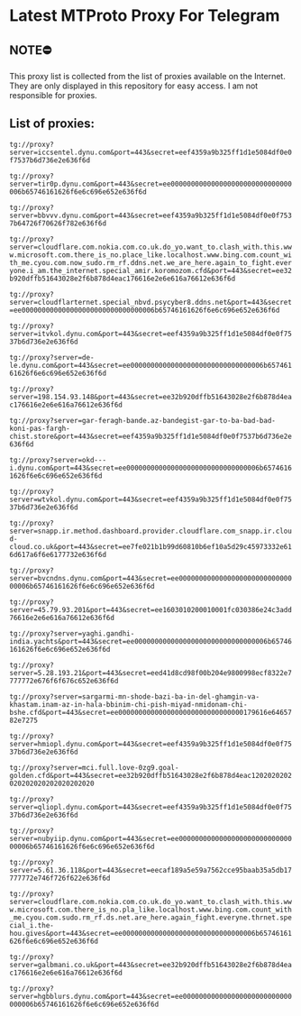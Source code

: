 # Latest MTProto Proxy For Telegram

## NOTE⛔

This proxy list is collected from the list of proxies available on the Internet. They are only displayed in this repository for easy access. I am not responsible for proxies.

## List of proxies:

`tg://proxy?server=iccsentel.dynu.com&port=443&secret=eef4359a9b325ff1d1e5084df0e0f7537b6d736e2e636f6d`

`tg://proxy?server=tir0p.dynu.com&port=443&secret=ee000000000000000000000000000000006b65746161626f6e6c696e652e636f6d`

`tg://proxy?server=bbvvv.dynu.com&port=443&secret=eef4359a9b325ff1d1e5084df0e0f7537b64726f70626f782e636f6d`

`tg://proxy?server=cloudflare.com.nokia.com.co.uk.do_yo.want_to.clash_with.this.www.microsoft.com.there_is_no.place_like.localhost.www.bing.com.count_with_me.cyou.com.now_sudo.rm_rf.ddns.net.we_are_here.again_to_fight.everyone.i_am.the_internet.special_amir.koromozom.cfd&port=443&secret=ee32b920dffb51643028e2f6b878d4eac176616e2e6e616a76612e636f6d`

`tg://proxy?server=cloudflarternet.special_nbvd.psycyber8.ddns.net&port=443&secret=ee000000000000000000000000000000006b65746161626f6e6c696e652e636f6d`

`tg://proxy?server=itvkol.dynu.com&port=443&secret=eef4359a9b325ff1d1e5084df0e0f7537b6d736e2e636f6d`

`tg://proxy?server=de-le.dynu.com&port=443&secret=ee000000000000000000000000000000006b65746161626f6e6c696e652e636f6d`

`tg://proxy?server=198.154.93.148&port=443&secret=ee32b920dffb51643028e2f6b878d4eac176616e2e6e616a76612e636f6d`

`tg://proxy?server=gar-feragh-bande.az-bandegist-gar-to-ba-bad-bad-koni-pas-fargh-chist.store&port=443&secret=eef4359a9b325ff1d1e5084df0e0f7537b6d736e2e636f6d`

`tg://proxy?server=okd---i.dynu.com&port=443&secret=ee000000000000000000000000000000006b65746161626f6e6c696e652e636f6d`

`tg://proxy?server=wtvkol.dynu.com&port=443&secret=eef4359a9b325ff1d1e5084df0e0f7537b6d736e2e636f6d`

`tg://proxy?server=snapp.ir.method.dashboard.provider.cloudflare.com_snapp.ir.cloud-cloud.co.uk&port=443&secret=ee7fe021b1b99d60810b6ef10a5d29c45973332e616d617a6f6e6177732e636f6d`

`tg://proxy?server=bvcndns.dynu.com&port=443&secret=ee000000000000000000000000000000006b65746161626f6e6c696e652e636f6d`

`tg://proxy?server=45.79.93.201&port=443&secret=ee1603010200010001fc030386e24c3add76616e2e6e616a76612e636f6d`

`tg://proxy?server=yaghi.gandhi-india.yachts&port=443&secret=ee000000000000000000000000000000006b65746161626f6e6c696e652e636f6d`

`tg://proxy?server=5.28.193.21&port=443&secret=eed41d8cd98f00b204e9800998ecf8322e7777772e676f6f676c652e636f6d`

`tg://proxy?server=sargarmi-mn-shode-bazi-ba-in-del-ghamgin-va-khastam.inam-az-in-hala-bbinim-chi-pish-miyad-nmidonam-chi-bshe.cfd&port=443&secret=ee0000000000000000000000000000000179616e6465782e7275`

`tg://proxy?server=hmiopl.dynu.com&port=443&secret=eef4359a9b325ff1d1e5084df0e0f7537b6d736e2e636f6d`

`tg://proxy?server=mci.full.love-0zg9.goal-golden.cfd&port=443&secret=ee32b920dffb51643028e2f6b878d4eac1202020202020202020202020202020`

`tg://proxy?server=qliopl.dynu.com&port=443&secret=eef4359a9b325ff1d1e5084df0e0f7537b6d736e2e636f6d`

`tg://proxy?server=nubyiip.dynu.com&port=443&secret=ee000000000000000000000000000000006b65746161626f6e6c696e652e636f6d`

`tg://proxy?server=5.61.36.118&port=443&secret=eecaf189a5e59a7562cce95baab35a5db17777772e746f726f622e636f6d`

`tg://proxy?server=cloudflare.com.nokia.com.co.uk.do_yo.want_to.clash_with.this.www.microsoft.com.there_is_no.pla_like.localhost.www.bing.com.count_with_me.cyou.com.sudo.rm_rf.ds.net.are_here.again_fight.everyne.thrnet.special_i.the-hou.gives&port=443&secret=ee000000000000000000000000000000006b65746161626f6e6c696e652e636f6d`

`tg://proxy?server=galbmani.co.uk&port=443&secret=ee32b920dffb51643028e2f6b878d4eac176616e2e6e616a76612e636f6d`

`tg://proxy?server=hgbblurs.dynu.com&port=443&secret=ee000000000000000000000000000000006b65746161626f6e6c696e652e636f6d`

